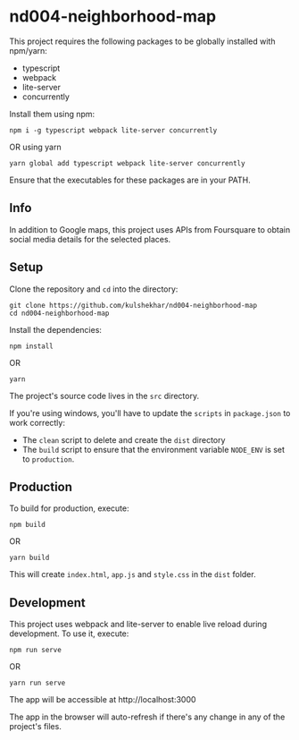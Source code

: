 # nd004-neighborhood-map

This project requires the following packages to be globally installed with npm/yarn:

- typescript
- webpack
- lite-server
- concurrently

Install them using npm:

```
npm i -g typescript webpack lite-server concurrently
```

OR using yarn

```
yarn global add typescript webpack lite-server concurrently
```

Ensure that the executables for these packages are in your PATH.

## Info

In addition to Google maps, this project uses APIs from Foursquare to obtain social media details for the selected places.

## Setup

Clone the repository and `cd` into the directory:

```
git clone https://github.com/kulshekhar/nd004-neighborhood-map
cd nd004-neighborhood-map
```

Install the dependencies:

```
npm install
```

OR

```
yarn
```

The project's source code lives in the `src` directory.

If you're using windows, you'll have to update the `scripts` in `package.json` to work correctly:
- The `clean` script to delete and create the `dist` directory
- The `build` script to ensure that the environment variable `NODE_ENV` is set to `production`.

## Production

To build for production, execute:

```
npm build
```

OR

```
yarn build
```

This will create `index.html`, `app.js` and `style.css` in the `dist` folder.

## Development

This project uses webpack and lite-server to enable live reload during development. To use it, execute:

```
npm run serve
```

OR 

```
yarn run serve
```

The app will be accessible at http://localhost:3000

The app in the browser will auto-refresh if there's any change in any of the project's files.
